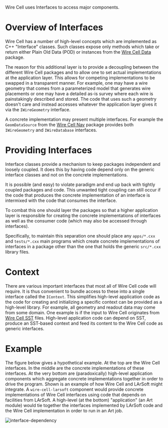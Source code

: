 Wire Cell uses Interfaces to access major components.

# Overview of Interfaces

Wire Cell has a number of high-level concepts which are implemented as
C++ "Interface" classes.  Such classes expose only methods which take
or return either Plain Old Data (POD) or instances from the
[Wire Cell Data](https://github.com/WireCell/wire-cell-data) package.

The reason for this additional layer is to provide a decoupling
between the different Wire Cell packages and to allow one to set
actual implementations at the application layer.  This allows for
competing implementations to be swapped in a transparent manner.  For
example, one may have a wire geometry that comes from a parameterized
model that generates wire placements or one may have a detailed as-is
survey where each wire is painstakingly described and stored.  The
code that uses such a geometry doesn't care and instead accesses
whatever the application layer gives it via the `IWireGeometry`
interface.

A concrete implementation may present multiple interfaces.  For
example the `GeomDataSource` from the
[Wire Cell Nav](https://github.com/WireCell/wire-cell-nav) package
provides both `IWireGeometry` and `IWireDatabase` interfaces.

# Providing Interfaces

Interface classes provide a mechanism to keep packages independent and
loosely coupled.  It does this by having code depend only on the
generic interface classes and not on the concrete implementations.  

It is possible (and easy) to violate paradigm and end up back with
tightly coupled packages and code.  This unwanted tight coupling can
still occur if the code that produces the concrete implementation of
an interface is intermixed with the code that consumes the interface.

To combat this one should layer the packages so that a higher
application layer is responsible for creating the concrete
implementations of interfaces as well as the consumer code (which may
also be accessed through interfaces).

Specifically, to maintain this separation one should place any
`apps/*.cxx` and `tests/*.cxx` main programs which create concrete
implementations of interfaces in a package other than the one that
holds the generic `src/*.cxx` library files.

# Context 

There are various important interfaces that most all of Wire Cell code
will require.  It is thus convenient to bundle access to these into a
single interface called the `IContext`.  This simplifies high-level
application code as the code for creating and initializing a specific
context can be provided as a high-level library.  For example, all
geometry and readout data may come from some domain.  One example is
if the input to Wire Cell originates from
[Wire Cell SST](https://github.com/WireCell/wire-cell-sst) files.
High-level application code can depend on SST, produce an SST-based
context and feed its content to the Wire Cell code as generic
interfaces.

# Example

The figure below gives a hypothetical example.  At the top are the
Wire Cell interfaces.  In the middle are the concrete implementations
of these interfaces.  At the very bottom are (paradoxically)
high-level application components which aggregate concrete
implementations together in order to drive the program.  Shown is an
example of how Wire Cell and LArSoft might integrate.  A
`wire-cell-larsoft` component would provide concrete implementations
of Wire Cell interfaces using code that depends on facilities from
LArSoft.  A high-level (at the bottom) "application" (an Art module)
would tie together the interfaces implemented by LArSoft code and the
Wire Cell implementation in order to run in an Art job.

![interface-dependency](../img/interface-dependency.png)

